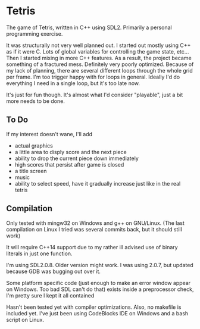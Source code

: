 <b><h1>Tetris</h1></b>

<p>
The game of Tetris, written in C++ using SDL2. Primarily a personal programming exercise.  
</p>
<p>
It was structurally not very well planned out. I started out mostly using C++ as if it were C.
Lots of global variables for controlling the game state, etc...
Then I started mixing in more C++ features. As a result, the project became something of a fractured mess.
Definitely very poorly optimized. Because of my lack of planning, there are several different loops through
the whole grid per frame. I'm too trigger happy with for loops in general. Ideally I'd do everything I
need in a single loop, but it's too late now.

It's just for fun though.
It's almost what I'd consider "playable", just a bit more needs to be done.

</p>
<h2>To Do</h2>
<p>
If my interest doesn't wane, I'll add

* actual graphics
* a little area to disply score and the next piece
* ability to drop the current piece down immediately
* high scores that persist after game is closed
* a title screen
* music
* ability to select speed, have it gradually increase just like in the real tetris
</p>

<h2>Compilation</h2>
<p>
Only tested with mingw32 on Windows and g++ on GNU/Linux. (The last compilation on Linux I tried was 
several commits back, but it should still work)

It will require C++14 support due to my rather ill advised use of binary literals in just one function.

I'm using SDL2.0.8. Older version might work. I was using 2.0.7, but updated because GDB was bugging out
 over it.

Some platform specific code (just enough to make an error window appear on Windows. Too bad SDL can't do that) exists inside a preprocessor
check, I'm pretty sure I kept it all contained

Hasn't been tested yet with compiler optimizations.
Also, no makefile is included yet. I've just been using CodeBlocks IDE on Windows and a bash script on Linux.
</p>